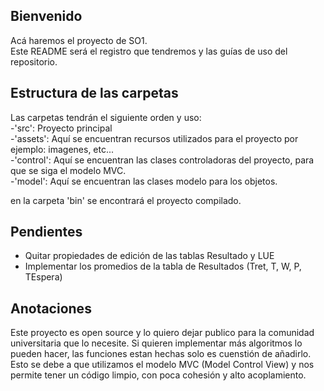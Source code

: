 ## Bienvenido

Acá haremos el proyecto de SO1.<br>
Este README será el registro que tendremos y las guías de uso del repositorio.

## Estructura de las carpetas

Las carpetas tendrán el siguiente orden y uso: <br>
-'src': Proyecto principal <br>
    -'assets': Aquí se encuentran recursos utilizados para el proyecto por ejemplo: imagenes, etc...<br>
    -'control': Aquí se encuentran las clases controladoras del proyecto, para que se siga el modelo MVC.<br>
    -'model': Aquí se encuentran las clases modelo para los objetos.

en la carpeta 'bin' se encontrará el proyecto compilado.<br>

## Pendientes
<ul>
    <li>Quitar propiedades de edición de las tablas Resultado y LUE</li>
    <li>Implementar los promedios de la tabla de Resultados (Tret, T, W, P, TEspera)</li>
</ul>

## Anotaciones
Este proyecto es open source y lo quiero dejar publico para la comunidad universitaria que lo necesite.
Si quieren implementar más algoritmos lo pueden hacer, las funciones estan hechas solo es cuenstión de añadirlo.
Esto se debe a que utilizamos el modelo MVC (Model Control View) y nos permite tener un código limpio, con poca cohesión y alto acoplamiento.
